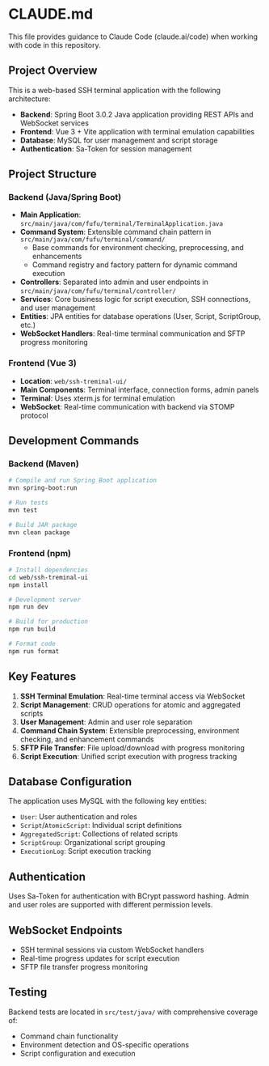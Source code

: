 # CLAUDE.md

This file provides guidance to Claude Code (claude.ai/code) when working with code in this repository.

## Project Overview

This is a web-based SSH terminal application with the following architecture:
- **Backend**: Spring Boot 3.0.2 Java application providing REST APIs and WebSocket services
- **Frontend**: Vue 3 + Vite application with terminal emulation capabilities
- **Database**: MySQL for user management and script storage
- **Authentication**: Sa-Token for session management

## Project Structure

### Backend (Java/Spring Boot)
- **Main Application**: `src/main/java/com/fufu/terminal/TerminalApplication.java`
- **Command System**: Extensible command chain pattern in `src/main/java/com/fufu/terminal/command/`
  - Base commands for environment checking, preprocessing, and enhancements
  - Command registry and factory pattern for dynamic command execution
- **Controllers**: Separated into admin and user endpoints in `src/main/java/com/fufu/terminal/controller/`
- **Services**: Core business logic for script execution, SSH connections, and user management
- **Entities**: JPA entities for database operations (User, Script, ScriptGroup, etc.)
- **WebSocket Handlers**: Real-time terminal communication and SFTP progress monitoring

### Frontend (Vue 3)
- **Location**: `web/ssh-treminal-ui/`
- **Main Components**: Terminal interface, connection forms, admin panels
- **Terminal**: Uses xterm.js for terminal emulation
- **WebSocket**: Real-time communication with backend via STOMP protocol

## Development Commands

### Backend (Maven)
```bash
# Compile and run Spring Boot application
mvn spring-boot:run

# Run tests
mvn test

# Build JAR package
mvn clean package
```

### Frontend (npm)
```bash
# Install dependencies
cd web/ssh-treminal-ui
npm install

# Development server
npm run dev

# Build for production
npm run build

# Format code
npm run format
```

## Key Features

1. **SSH Terminal Emulation**: Real-time terminal access via WebSocket
2. **Script Management**: CRUD operations for atomic and aggregated scripts
3. **User Management**: Admin and user role separation
4. **Command Chain System**: Extensible preprocessing, environment checking, and enhancement commands
5. **SFTP File Transfer**: File upload/download with progress monitoring
6. **Script Execution**: Unified script execution with progress tracking

## Database Configuration

The application uses MySQL with the following key entities:
- `User`: User authentication and roles
- `Script`/`AtomicScript`: Individual script definitions
- `AggregatedScript`: Collections of related scripts
- `ScriptGroup`: Organizational script grouping
- `ExecutionLog`: Script execution tracking

## Authentication

Uses Sa-Token for authentication with BCrypt password hashing. Admin and user roles are supported with different permission levels.

## WebSocket Endpoints

- SSH terminal sessions via custom WebSocket handlers
- Real-time progress updates for script execution
- SFTP file transfer progress monitoring

## Testing

Backend tests are located in `src/test/java/` with comprehensive coverage of:
- Command chain functionality
- Environment detection and OS-specific operations
- Script configuration and execution